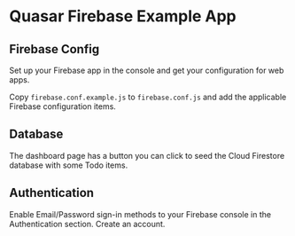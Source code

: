 # Quasar Firebase Example App

## Firebase Config

Set up your Firebase app in the console and get your configuration
for web apps.

Copy `firebase.conf.example.js` to `firebase.conf.js` and add the
applicable Firebase configuration items.

## Database

The dashboard page has a button you can click to seed the Cloud
Firestore database with some Todo items.

## Authentication

Enable Email/Password sign-in methods to your Firebase console in the
Authentication section. Create an account.
